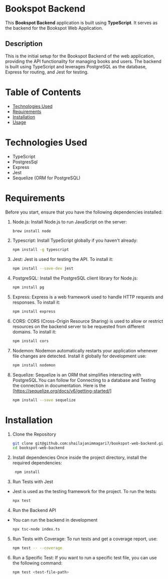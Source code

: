 # Bookspot Backend

This **Bookspot Backend** application is built using **TypeScript**. It serves as the backend for the Bookspot Web Application.

## Description

This is the initial setup for the Bookspot Backend of the web application, providing the API functionality for managing books and users. The backend is built using TypeScript and leverages PostgreSQL as the database, Express for routing, and Jest for testing.

# Table of Contents

- [Technologies Used](#technologies-used)
- [Requirements](#requirements)
- [Installation](#installation)
- [Usage](#usage)

# Technologies Used

- TypeScript
- PostgresSql
- Express
- Jest
- Sequelize (ORM for PostgreSQL)
# Requirements

Before you start, ensure that you have the following dependencies installed:

1. Node.js:
   Install Node.js to run JavaScript on the server:

   ```bash
   brew install node
   ```

2. Typescript:
   Install TypeScript globally if you haven't already:
   ```bash
   npm install -g typescript
   ```
3. Jest:
   Jest is used for testing the API. To install it:
   ```bash
   npm install --save-dev jest
   ```
4. PostgreSQL:
   Install the PostgreSQL client library for Node.js:
   ```bash
   npm install pg
   ```
5. Express: Express is a web framework used to handle HTTP requests and responses. To install it:
    ```bash
   npm install express
   ```

6. CORS:
   CORS (Cross-Origin Resource Sharing) is used to allow or restrict resources on the backend server to be requested from different domains. To install it:

    ```bash
    npm install cors
   ```

7. Nodemon:
   Nodemon automatically restarts your application whenever file changes are detected. Install it globally for development use:

    ```bash
    npm install nodemon
   ```
8. Sequelize: Sequelize is an ORM that simplifies interacting with PostgreSQL.You can follow for Connecting to a database and Testing the connection in documentation. Here is the [https://sequelize.org/docs/v6/getting-started/]
     ```bash
    npm install --save sequelize
   ```
# Installation

1. Clone the Repository

   ```bash
   git clone git@github.com:shailajanimmagari7/bookspot-web-backend.git
   cd bookspot-web-backend
   ```

2. Install dependencies
   Once inside the project directory, install the required dependencies:
   ```bash
    npm install
   ```
3. Run Tests with Jest

- Jest is used as the testing framework for the project. To run the tests:
  ```bash
  npx test
  ```

4. Run the Backend API

- You can run the backend in development
  ```bash
  npx tsc-node index.ts
  ```

5. Run Tests with Coverage:
   To run tests and get a coverage report, use:
   ```bash
   npm test -- --coverage
   ```
6. Run a Specific Test:
   If you want to run a specific test file, you can use the following command:
   ```bash
   npm test <test-file-path>
   ```
